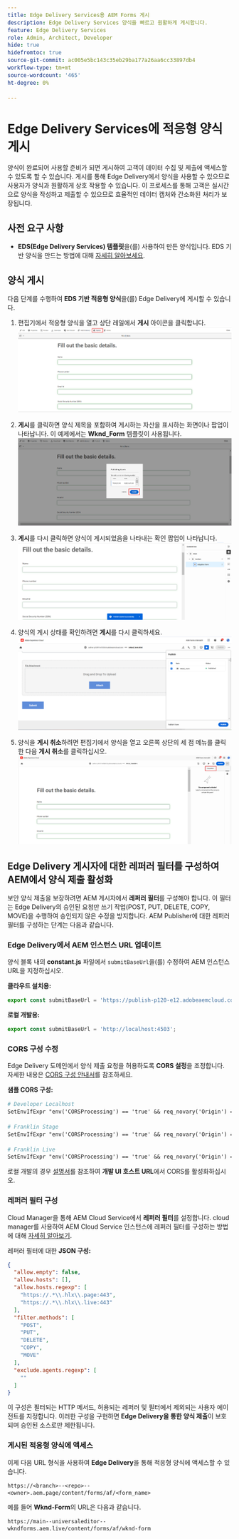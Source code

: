 ```yaml
---
title: Edge Delivery Services용 AEM Forms 게시
description: Edge Delivery Services 양식을 빠르고 원활하게 게시합니다.
feature: Edge Delivery Services
role: Admin, Architect, Developer
hide: true
hidefromtoc: true
source-git-commit: ac005e5bc143c35eb29ba177a26aa6cc33897db4
workflow-type: tm+mt
source-wordcount: '465'
ht-degree: 0%

---
```


# Edge Delivery Services에 적응형 양식 게시

양식이 완료되어 사용할 준비가 되면 게시하여 고객이 데이터 수집 및 제출에 액세스할 수 있도록 할 수 있습니다. 게시를 통해 Edge Delivery에서 양식을 사용할 수 있으므로 사용자가 양식과 원활하게 상호 작용할 수 있습니다. 이 프로세스를 통해 고객은 실시간으로 양식을 작성하고 제출할 수 있으므로 효율적인 데이터 캡처와 간소화된 처리가 보장됩니다.

## 사전 요구 사항

* **EDS(Edge Delivery Services) 템플릿**&#x200B;을(를) 사용하여 만든 양식입니다. EDS 기반 양식을 만드는 방법에 대해 [자세히 알아보세요](/help/edge/docs/forms/universal-editor/getting-started-universal-editor.md).

## 양식 게시

다음 단계를 수행하여 **EDS 기반 적응형 양식**&#x200B;을(를) Edge Delivery에 게시할 수 있습니다.

<!--1. Select the **Adaptive Form** that you want to publish and click the **Edit** ![edit icon](/help/forms/assets/edit.svg) icon.
   ![Select EDS-Based Form](/help/forms/assets/select-eds-based-form.png)-->

1. 편집기에서 적응형 양식을 열고 상단 레일에서 **게시** 아이콘을 클릭합니다.
   ![게시 클릭](/help/forms/assets/publish-icon-eds-form.png)

1. **게시**&#x200B;를 클릭하면 양식 제목을 포함하여 게시하는 자산을 표시하는 화면이나 팝업이 나타납니다. 이 예제에서는 **Wknd_Form** 템플릿이 사용됩니다.
   ![게시 클릭](/help/forms/assets/on-click-publish.png)

1. **게시**를 다시 클릭하면 양식이 게시되었음을 나타내는 확인 팝업이 나타납니다.
   ![게시 성공](/help/forms/assets/publish-success.png)

1. 양식의 게시 상태를 확인하려면 **게시**를 다시 클릭하세요.
   ![게시 상태](/help/forms/assets/publish-status.png)

1. 양식을 **게시 취소**&#x200B;하려면 편집기에서 양식을 열고 오른쪽 상단의 세 점 메뉴를 클릭한 다음 **게시 취소**를 클릭하십시오.
   ![게시 취소](/help/forms/assets/unpublish--form.png)

## Edge Delivery 게시자에 대한 레퍼러 필터를 구성하여 AEM에서 양식 제출 활성화

보안 양식 제출을 보장하려면 AEM 게시자에서 **레퍼러 필터**&#x200B;를 구성해야 합니다. 이 필터는 Edge Delivery의 승인된 요청만 쓰기 작업(POST, PUT, DELETE, COPY, MOVE)을 수행하여 승인되지 않은 수정을 방지합니다. AEM Publisher에 대한 레퍼러 필터를 구성하는 단계는 다음과 같습니다.

### Edge Delivery에서 AEM 인스턴스 URL 업데이트

양식 블록 내의 **constant.js** 파일에서 `submitBaseUrl`을(를) 수정하여 AEM 인스턴스 URL을 지정하십시오.

**클라우드 설치용:**

```js
export const submitBaseUrl = 'https://publish-p120-e12.adobeaemcloud.com';
```
**로컬 개발용:**

```js
export const submitBaseUrl = 'http://localhost:4503';
```

### CORS 구성 수정

Edge Delivery 도메인에서 양식 제출 요청을 허용하도록 **CORS 설정**&#x200B;을 조정합니다. 자세한 내용은 [CORS 구성 안내서](https://experienceleague.adobe.com/en/docs/experience-manager-learn/getting-started-with-aem-headless/deployments/configurations/cors)를 참조하세요.

**샘플 CORS 구성:**

```apache
# Developer Localhost
SetEnvIfExpr "env('CORSProcessing') == 'true' && req_novary('Origin') =~ m#(http://localhost(:\d+)?$)#" CORSTrusted=true

# Franklin Stage
SetEnvIfExpr "env('CORSProcessing') == 'true' && req_novary('Origin') =~ m#(https://.*\.hlx\.page$)#" CORSTrusted=true  

# Franklin Live
SetEnvIfExpr "env('CORSProcessing') == 'true' && req_novary('Origin') =~ m#(https://.*\.hlx\.live$)#" CORSTrusted=true
```
로컬 개발의 경우 [설명서](https://experienceleague.adobe.com/en/docs/experience-manager-cloud-service/content/headless/deployment/referrer-filter)를 참조하여 **개발 UI 호스트 URL**&#x200B;에서 CORS를 활성화하십시오.

### 레퍼러 필터 구성

Cloud Manager을 통해 AEM Cloud Service에서 **레퍼러 필터**&#x200B;를 설정합니다. cloud manager를 사용하여 AEM Cloud Service 인스턴스에 레퍼러 필터를 구성하는 방법에 대해 [자세히 알아보기](https://experienceleague.adobe.com/en/docs/experience-manager-learn/foundation/security/understand-cross-origin-resource-sharing).

레퍼러 필터에 대한 **JSON 구성:**

```json
{
  "allow.empty": false,
  "allow.hosts": [],
  "allow.hosts.regexp": [
    "https://.*\\.hlx\\.page:443",
    "https://.*\\.hlx\\.live:443"
  ],
  "filter.methods": [
    "POST",
    "PUT",
    "DELETE",
    "COPY",
    "MOVE"
  ],
  "exclude.agents.regexp": [
    ""
  ]
}
```

이 구성은 필터되는 HTTP 메서드, 허용되는 레퍼러 및 필터에서 제외되는 사용자 에이전트를 지정합니다. 이러한 구성을 구현하면 **Edge Delivery을 통한 양식 제출**&#x200B;이 보호되며 승인된 소스로만 제한됩니다.

### 게시된 적응형 양식에 액세스

이제 다음 URL 형식을 사용하여 **Edge Delivery**&#x200B;을 통해 적응형 양식에 액세스할 수 있습니다.

```
https://<branch>--<repo>--<owner>.aem.page/content/forms/af/<form_name>
```

예를 들어 **Wknd-Form**&#x200B;의 URL은 다음과 같습니다.

```
https://main--universaleditor--wkndforms.aem.live/content/forms/af/wknd-form
```


















